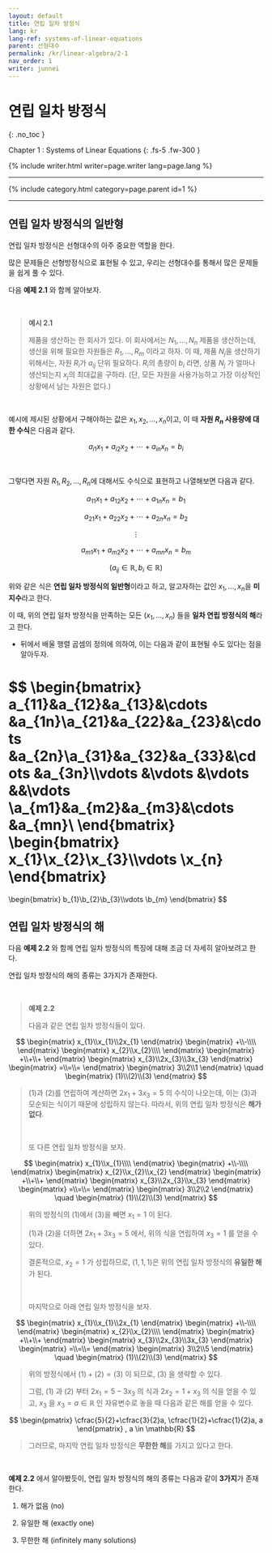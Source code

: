 ```yaml
---
layout: default
title: 연립 일차 방정식
lang: kr
lang-ref: systems-of-linear-equations
parent: 선형대수
permalink: /kr/linear-algebra/2-1
nav_order: 1
writer: junnei
---
```


# 연립 일차 방정식
{: .no_toc }


Chapter 1 : Systems of Linear Equations
{: .fs-5 .fw-300 }


{% include writer.html writer=page.writer lang=page.lang %}

---

{% include category.html category=page.parent id=1 %}

---

## 연립 일차 방정식의 일반형

연립 일차 방정식은 선형대수의 아주 중요한 역할을 한다.

많은 문제들은 선형방정식으로 표현될 수 있고, 우리는 선형대수를 통해서 많은 문제들을 쉽게 풀 수 있다.

다음 **예제 2.1** 와 함께 알아보자.

<br>

> **예시 2.1**
>
> 제품을 생산하는 한 회사가 있다. 이 회사에서는 $N_{1},...,N_{n}$ 제품을 생산하는데, 생산을 위해 필요한 자원들은 $R_{1},...,R_{m}$ 이라고 하자. 이 때, 제품 $N_{j}$을 생산하기 위해서는, 자원 $R_{i}$가 $a_{ij}$ 단위 필요하다. $R_{i}$의 총량이 $b_{i}$ 라면, 상품 $N_{j}$ 가 얼마나 생산되는지 $x_{j}$의 최대값을 구하라. (단, 모든 자원을 사용가능하고 가장 이상적인 상황에서 남는 자원은 없다.)

<br>

예시에 제시된 상황에서 구해야하는 값은 $x_{1},x_{2},...,x_{n}$이고, 이 때 **자원 $R_{n}$ 사용량에 대한 수식**은 다음과 같다.

$$a_{i1}x_{1} + a_{i2}x_{2} + \cdots + a_{in}x_{n} = b_{i}$$

<br>

그렇다면 자원 $R_{1},R_{2},..., R_{n}$에 대해서도 수식으로 표현하고 나열해보면 다음과 같다.

$$a_{11}x_{1} + a_{12}x_{2} + \cdots + a_{1n}x_{n} = b_{1}$$

$$a_{21}x_{1} + a_{22}x_{2} + \cdots + a_{2n}x_{n} = b_{2}$$

$$\vdots$$

$$a_{m1}x_{1} + a_{m2}x_{2} + \cdots + a_{mn}x_{n} = b_{m}$$

$$(a_{ij} \in \mathbb{R}, b_{i} \in \mathbb{R})$$

위와 같은 식은 **연립 일차 방정식의 일반형**이라고 하고, 알고자하는 값인 $x_{1},...,x_{n}$을 **미지수**라고 한다.

이 때, 위의 연립 일차 방정식을 만족하는 모든 $(x_{1},...,x_{n})$ 들을 **일차 연립 방정식의 해**라고 한다.

* 뒤에서 배울 행렬 곱셈의 정의에 의하여, 이는 다음과 같이 표현될 수도 있다는 점을 알아두자.

$$
\begin{bmatrix}
a_{11}&a_{12}&a_{13}&\cdots &a_{1n}\\a_{21}&a_{22}&a_{23}&\cdots &a_{2n}\\a_{31}&a_{32}&a_{33}&\cdots &a_{3n}\\\vdots &\vdots &\vdots &&\vdots \\a_{m1}&a_{m2}&a_{m3}&\cdots &a_{mn}\\
\end{bmatrix}
\begin{bmatrix}
x_{1}\\x_{2}\\x_{3}\\\vdots \\x_{n}
\end{bmatrix}
=
\begin{bmatrix}
b_{1}\\b_{2}\\b_{3}\\\vdots \\b_{m}
\end{bmatrix}
$$


## 연립 일차 방정식의 해

다음 **예제 2.2** 와 함께 연립 일차 방정식의 특징에 대해 조금 더 자세히 알아보려고 한다.

연립 일차 방정식의 해의 종류는 3가지가 존재한다.

<br>

> **예제 2.2**
>
> 다음과 같은 연립 일차 방정식들이 있다.

$$
\begin{matrix}
x_{1}\\x_{1}\\2x_{1}
\end{matrix}
\begin{matrix}
+\\-\\\\
\end{matrix}
\begin{matrix}
x_{2}\\x_{2}\\\\
\end{matrix}
\begin{matrix}
+\\+\\+
\end{matrix}
\begin{matrix}
x_{3}\\2x_{3}\\3x_{3}
\end{matrix}
\begin{matrix}
=\\=\\=
\end{matrix}
\begin{matrix}
3\\2\\1
\end{matrix}
\quad
\begin{matrix}
(1)\\(2)\\(3)
\end{matrix}
$$

>
> $(1)$과 $(2)$를 연립하여 계산하면 $2x_{1}+3x_{3}=5$ 의 수식이 나오는데, 이는 $(3)$과 모순되는 식이기 때문에 성립하지 않는다. 따라서, 위의 연립 일차 방정식은 **해가 없다**.
> 
> <br>
> 
> 또 다른 연립 일차 방정식을 보자.

$$
\begin{matrix}
x_{1}\\x_{1}\\\\
\end{matrix}
\begin{matrix}
+\\-\\\\
\end{matrix}
\begin{matrix}
x_{2}\\x_{2}\\x_{2}
\end{matrix}
\begin{matrix}
+\\+\\+
\end{matrix}
\begin{matrix}
x_{3}\\2x_{3}\\x_{3}
\end{matrix}
\begin{matrix}
=\\=\\=
\end{matrix}
\begin{matrix}
3\\2\\2
\end{matrix}
\quad
\begin{matrix}
(1)\\(2)\\(3)
\end{matrix}
$$

>
> 위의 방정식의 $(1)$에서 $(3)$을 빼면 $x_{1}=1$ 이 된다.
>
> $(1)$과 $(2)$을 더하면 $2x_{1} + 3x_{3} = 5$ 에서, 위의 식을 연립하여 $x_{3}=1$ 를 얻을 수 있다.
> 
> 결론적으로, $x_{2}=1$ 가 성립하므로, $(1,1,1)$은 위의 연립 일차 방정식의 **유일한 해**가 된다.
> 
> <br>
> 
> 마지막으로 아래 연립 일차 방정식을 보자.

$$
\begin{matrix}
x_{1}\\x_{1}\\2x_{1}
\end{matrix}
\begin{matrix}
+\\-\\\\
\end{matrix}
\begin{matrix}
x_{2}\\x_{2}\\\\
\end{matrix}
\begin{matrix}
+\\+\\+
\end{matrix}
\begin{matrix}
x_{3}\\2x_{3}\\3x_{3}
\end{matrix}
\begin{matrix}
=\\=\\=
\end{matrix}
\begin{matrix}
3\\2\\5
\end{matrix}
\quad
\begin{matrix}
(1)\\(2)\\(3)
\end{matrix}
$$

>
> 위의 방정식에서 $(1) + (2) = (3)$ 이 되므로, $(3)$ 을 생략할 수 있다.
>
> 그럼,  $(1)$ 과 $(2)$ 부터
> $2x_{1} = 5 - 3x_{3}$ 의 식과
> $2x_{2} = 1 + x_{3}$ 의 식을 얻을 수 있고,
> $x_{3}$ 을 $x_{3} = a \in \mathbb{R}$ 인 자유변수로 놓을 때 다음과 같은 해를 얻을 수 있다.
>

$$
\begin{pmatrix}
\cfrac{5}{2}+\cfrac{3}{2}a,
\cfrac{1}{2}+\cfrac{1}{2}a,
a
\end{pmatrix}
, a \in \mathbb{R}
$$

> 그러므로, 마지막 연립 일차 방정식은 **무한한 해**를 가지고 있다고 한다.
>

<br>

**예제 2.2** 에서 알아봤듯이, 연립 일차 방정식의 해의 종류는 다음과 같이 **3가지**가 존재한다.

1. 해가 없음 (no)

2. 유일한 해 (exactly one)

3. 무한한 해 (infinitely many solutions)
